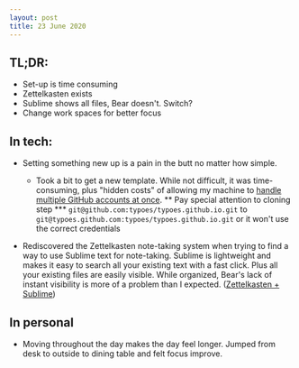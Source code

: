 ```yaml
---
layout: post
title: 23 June 2020
---
```

## TL;DR:
* Set-up is time consuming
* Zettelkasten exists
* Sublime shows all files, Bear doesn't. Switch?
* Change work spaces for better focus

## In tech:
* Setting something new up is a pain in the butt no matter how simple.
    * Took a bit to get a new template. While not difficult, it was time-consuming, plus "hidden costs" of allowing my machine to [handle multiple GitHub accounts at once](https://www.freecodecamp.org/news/manage-multiple-github-accounts-the-ssh-way-2dadc30ccaca/).
    ** Pay special attention to cloning step
    *** `git@github.com:typoes/typoes.github.io.git` to `git@typoes.github.com:typoes/typoes.github.io.git` or it won't use the correct credentials

* Rediscovered the Zettelkasten note-taking system when trying to find a way to use Sublime text for note-taking. Sublime is lightweight and makes it easy to search all your existing text with a fast click. Plus all your existing files are easily visible. While organized, Bear's lack of instant visibility is more of a problem than I expected. ([Zettelkasten + Sublime](https://github.com/renerocksai/sublime_zk))

## In personal
* Moving throughout the day makes the day feel longer. Jumped from desk to outside to dining table and felt focus improve.
